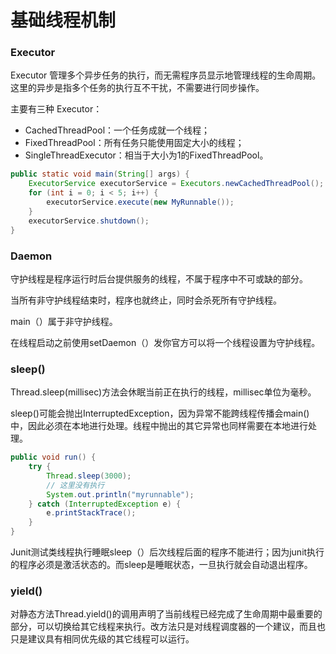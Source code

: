 # 基础线程机制

### Executor

Executor 管理多个异步任务的执行，而无需程序员显示地管理线程的生命周期。这里的异步是指多个任务的执行互不干扰，不需要进行同步操作。

主要有三种 Executor：

- CachedThreadPool：一个任务成就一个线程；
- FixedThreadPool：所有任务只能使用固定大小的线程；
- SingleThreadExecutor：相当于大小为1的FixedThreadPool。

```java
public static void main(String[] args) {
    ExecutorService executorService = Executors.newCachedThreadPool();
    for (int i = 0; i < 5; i++) {
        executorService.execute(new MyRunnable());
    }
    executorService.shutdown();
}
```

### Daemon


守护线程是程序运行时后台提供服务的线程，不属于程序中不可或缺的部分。

当所有非守护线程结束时，程序也就终止，同时会杀死所有守护线程。

main（）属于非守护线程。

在线程启动之前使用setDaemon（）发你官方可以将一个线程设置为守护线程。


### sleep()

Thread.sleep(millisec)方法会休眠当前正在执行的线程，millisec单位为毫秒。

sleep()可能会抛出InterruptedException，因为异常不能跨线程传播会main()中，因此必须在本地进行处理。线程中抛出的其它异常也同样需要在本地进行处理。

```java
public void run() {
    try {
        Thread.sleep(3000);
        // 这里没有执行 
        System.out.println("myrunnable");
    } catch (InterruptedException e) {
        e.printStackTrace();
    }
}
```

Junit测试类线程执行睡眠sleep（）后次线程后面的程序不能进行；因为junit执行的程序必须是激活状态的。而sleep是睡眠状态，一旦执行就会自动退出程序。

### yield()

对静态方法Thread.yield()的调用声明了当前线程已经完成了生命周期中最重要的部分，可以切换给其它线程来执行。改方法只是对线程调度器的一个建议，而且也只是建议具有相同优先级的其它线程可以运行。
